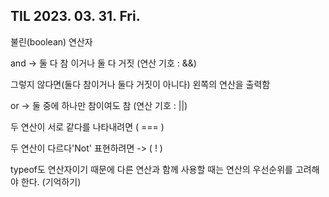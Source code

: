 ## TIL 2023. 03. 31. Fri.

불린(boolean) 연산자

and ->  둘 다 참 이거나 둘 다 거짓 (연산 기호 : &&)

그렇지 않다면(둘다 참이거나 둘다 거짓이 아니다) 왼쪽의 연산을 출력함

or -> 둘 중에 하나만 참이여도 참 (연산 기호 : ||)

두 연산이 서로 같다를 나타내려면 ( === )

두 연산이 다르다'Not' 표현하려면 -> ( ! )



typeof도 연산자이기 때문에 다른 연산과 함께 사용할 때는 연산의 우선순위를 고려해야 한다. (기억하기)



